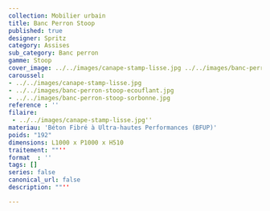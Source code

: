 ```yaml
---
collection: Mobilier urbain
title: Banc Perron Stoop
published: true
designer: Spritz
category: Assises
sub_category: Banc perron
gamme: Stoop
cover_image: ../../images/canape-stamp-lisse.jpg ../../images/banc-perron-stoop.jpg
caroussel: 
- ../../images/canape-stamp-lisse.jpg
- ../../images/banc-perron-stoop-ecouflant.jpg
- ../../images/banc-perron-stoop-sorbonne.jpg
reference : ''
filaire: 
 - ../../images/canape-stamp-lisse.jpg''
materiau: 'Béton Fibré à Ultra-hautes Performances (BFUP)'
poids: "192"
dimensions: L1000 x P1000 x H510
traitement: ""''
format  : ''
tags: []
series: false
canonical_url: false
description: ""''

---
```

